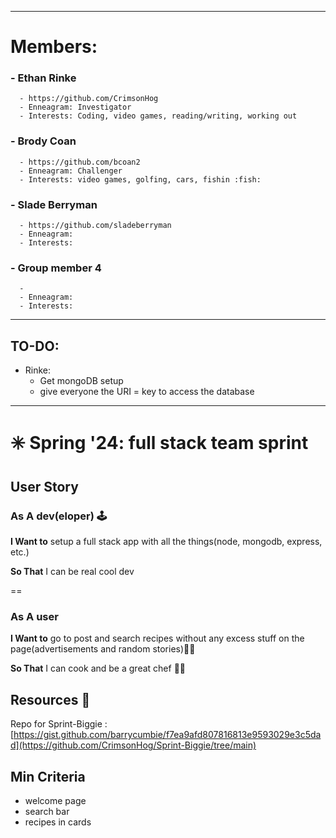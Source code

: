 ----------------------------------------------------------------------------------------------------
 # Members: #
 ### - Ethan Rinke  
      - https://github.com/CrimsonHog
      - Enneagram: Investigator
      - Interests: Coding, video games, reading/writing, working out
### - Brody Coan
      - https://github.com/bcoan2
      - Enneagram: Challenger
      - Interests: video games, golfing, cars, fishin :fish:
### - Slade Berryman
      - https://github.com/sladeberryman
      - Enneagram: 
      - Interests: 
### - Group member 4
      - 
      - Enneagram: 
      - Interests: 

----------------------------------------------------------------------------------------------------
## TO-DO:
  - Rinke:
      - Get mongoDB setup
      - give everyone the URI = key to access the database


----------------------------------------------------------------------------------------------------




# ✳️ Spring '24: full stack team sprint

## User Story
### As A dev(eloper) :joystick:

 **I Want to** setup a full stack app with all the things(node, mongodb, express, etc.) 

 **So That** I can be real cool dev

==

### As A user
 **I Want to** go to post and search recipes without any excess stuff on the page(advertisements and random stories):poultry_leg::poultry_leg:

 **So That** I can cook and be a great chef :man_cook:

## Resources :bookmark_tabs:
Repo for Sprint-Biggie : [https://gist.github.com/barrycumbie/f7ea9afd807816813e9593029e3c5dad](https://github.com/CrimsonHog/Sprint-Biggie/tree/main)
## Min Criteria
* welcome page
* search bar
* recipes in cards
